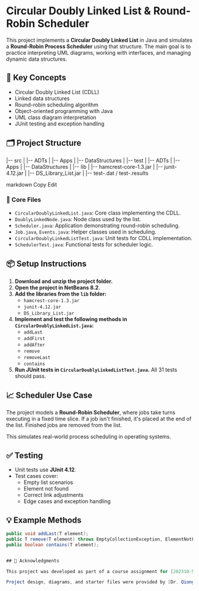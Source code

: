 # Circular Doubly Linked List & Round-Robin Scheduler

This project implements a **Circular Doubly Linked List** in Java and simulates a **Round-Robin Process Scheduler** using that structure. The main goal is to practice interpreting UML diagrams, working with interfaces, and managing dynamic data structures.

## 🧠 Key Concepts

- Circular Doubly Linked List (CDLL)
- Linked data structures
- Round-robin scheduling algorithm
- Object-oriented programming with Java
- UML class diagram interpretation
- JUnit testing and exception handling

## 🗂️ Project Structure

|-- src
| |-- ADTs
| |-- Apps
| |-- DataStructures
|
|-- test
| |-- ADTs
| |-- Apps
| |-- DataStructures
|
|-- lib
| |-- hamcrest-core-1.3.jar
| |-- junit-4.12.jar
| |-- DS_Library_List.jar
|
|-- test-.dat / test-.results

markdown
Copy
Edit


### 🔧 Core Files

- `CircularDoublyLinkedList.java`: Core class implementing the CDLL.
- `DoublyLinkedNode.java`: Node class used by the list.
- `Scheduler.java`: Application demonstrating round-robin scheduling.
- `Job.java`, `Events.java`: Helper classes used in scheduling.
- `CircularDoublyLinkedListTest.java`: Unit tests for CDLL implementation.
- `SchedulerTest.java`: Functional tests for scheduler logic.

## 📦 Setup Instructions

1. **Download and unzip the project folder.**
2. **Open the project in NetBeans 8.2.**
3. **Add the libraries from the `lib` folder:**
   - `hamcrest-core-1.3.jar`
   - `junit-4.12.jar`
   - `DS_Library_List.jar`
4. **Implement and test the following methods in `CircularDoublyLinkedList.java`:**
   - `addLast`
   - `addFirst`
   - `addAfter`
   - `remove`
   - `removeLast`
   - `contains`
5. **Run JUnit tests in `CircularDoublyLinkedListTest.java`.** All 31 tests should pass.

## 📈 Scheduler Use Case

The project models a **Round-Robin Scheduler**, where jobs take turns executing in a fixed time slice. If a job isn't finished, it's placed at the end of the list. Finished jobs are removed from the list.

This simulates real-world process scheduling in operating systems.

## ✅ Testing

- Unit tests use **JUnit 4.12**.
- Test cases cover:
  - Empty list scenarios
  - Element not found
  - Correct link adjustments
  - Edge cases and exception handling

## 💡 Example Methods

```java
public void addLast(T element);
public T remove(T element) throws EmptyCollectionException, ElementNotFoundException;
public boolean contains(T element);


## 🙏 Acknowledgments

This project was developed as part of a course assignment for [202310-Spring 2023-ITSC-2214-001-Data Structures and Algorithms] at [UNC Charlotte].

Project design, diagrams, and starter files were provided by [Dr. Qiong Cheng].

